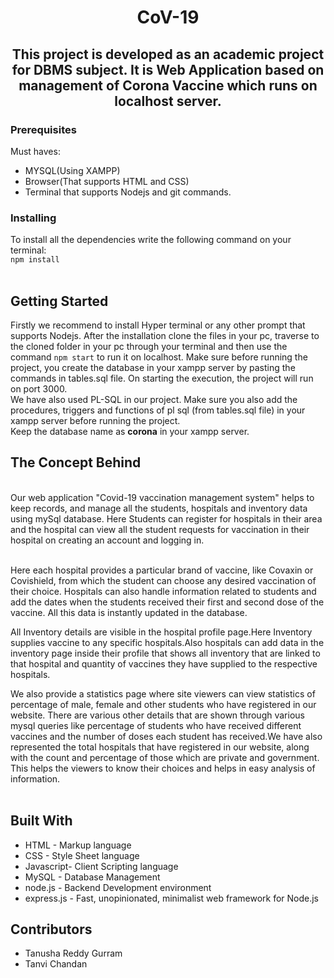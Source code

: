 <h1 align = "center">CoV-19</h1>
<h2 align = "center">This project is developed as an academic project for DBMS subject. It is Web Application based on management of Corona Vaccine which runs on localhost server.</h2>

### Prerequisites
Must haves:
- MYSQL(Using XAMPP)
- Browser(That supports HTML and CSS)
- Terminal that supports Nodejs and git commands.

### Installing
To install all the dependencies write the following command on your terminal:<br>
`npm install`
<br><br>

## Getting Started
Firstly we recommend to install Hyper terminal or any other prompt that supports Nodejs. After the installation clone the files in your pc, traverse to the cloned folder in your pc through your terminal and then use the command `npm start` to run it on localhost. Make sure before running the project, you create the database in your xampp server by pasting the commands in tables.sql file. On starting the execution, the project will run on port 3000.<br>
We have also used PL-SQL in our project. Make sure you also add the procedures, triggers and functions of pl sql (from tables.sql file) in your xampp server before running the project.<br>
Keep the database name as <b>corona</b> in your xampp server.


## The Concept Behind
<br>
Our web application "Covid-19 vaccination management system" helps to keep records, and manage all the students, hospitals and inventory data using mySql database.
Here Students can register for hospitals in their area and the hospital can view all the student requests for vaccination in their hospital on creating an account and logging in.
<br><br>

Here each hospital provides a particular brand of vaccine, like Covaxin or Covishield, from which the student can choose any desired vaccination of their choice. Hospitals can also handle information related to students and add the dates when the students received their first and second dose of the vaccine. All this data is instantly updated in the database.
<br>

All Inventory details are visible in the hospital profile page.Here Inventory supplies vaccine to any specific hospitals.Also hospitals can add data in the inventory page inside their profile that shows all inventory that are linked to that hospital and quantity of vaccines they have supplied to the respective hospitals.
<br>

We also provide a statistics page where site viewers can view statistics of percentage of male, female and other students who have registered in our website.
There are various other details that are shown through various mysql queries like percentage of students who have received different vaccines and the number of doses each student has received.We have also represented the total hospitals that have registered in our website, along with the count and percentage of those which are private and government. This helps the viewers to know their choices and helps in easy analysis of information.
<br><br>

## Built With
- HTML - Markup language
- CSS - Style Sheet language
- Javascript- Client Scripting language
- MySQL - Database Management
- node.js - Backend Development environment
- express.js - Fast, unopinionated, minimalist web framework for Node.js

## Contributors
- Tanusha Reddy Gurram
- Tanvi Chandan

